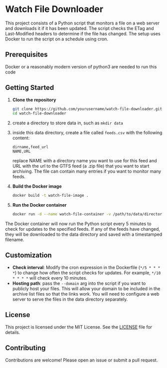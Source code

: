# Watch File Downloader

This project consists of a Python script that monitors a file on a web server and downloads it if it has been updated. The script checks the ETag and Last-Modified headers to determine if the file has changed. The setup uses Docker to run the script on a schedule using cron.


## Prerequisites

Docker or a reasonably modern version of python3 are needed to run this code 

## Getting Started

1. **Clone the repository**

    ```sh
    git clone https://github.com/yourusername/watch-file-downloader.git
    cd watch-file-downloader
    ```
1. create a directory to store data in, such as `mkdir data`
1. inside this data directory, create a file called `feeds.csv` with the following content:
	```csv
	dirname,feed_url
	NAME,URL
	```
	replace NAME with a directory name you want to use for this feed and URL with the url to the GTFS feed (a .zip file) that you want to start archiving. The file can contain many entries if you want to monitor many feeds.

2. **Build the Docker image**

    ```sh
    docker build -t watch-file-image .
    ```

3. **Run the Docker container**

    ```sh
    docker run -d --name watch-file-container -v /path/to/data/directory:/app/data watch-file-image
    ```

The Docker container will now run the Python script every 5 minutes to check for updates to the specified feeds. If any of the feeds have changed, they will be downloaded to the data directory and saved with a timestamped filename.

## Customization

- **Check interval**: Modify the cron expression in the Dockerfile (`*/5 * * * *`) to change how often the script checks for updates. For example, `*/10 * * * *` will check every 10 minutes.
- **Hosting path**: pass the `--domain` arg into the script if you want to publicly host your files. This will allow your domain to be included in the archive list files so that the links work. You will need to configure a web server to serve the files in the data directory separately.

## License

This project is licensed under the MIT License. See the [LICENSE](LICENSE.md) file for details.

## Contributing

Contributions are welcome! Please open an issue or submit a pull request.